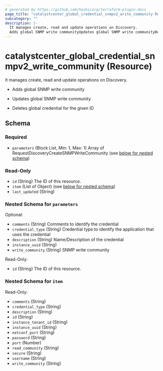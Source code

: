 ```yaml
---
# generated by https://github.com/hashicorp/terraform-plugin-docs
page_title: "catalystcenter_global_credential_snmpv2_write_community Resource - terraform-provider-catalystcenter"
subcategory: ""
description: |-
  It manages create, read and update operations on Discovery.
  Adds global SNMP write communityUpdates global SNMP write communityDeletes global credential for the given ID
---
```


# catalystcenter_global_credential_snmpv2_write_community (Resource)

It manages create, read and update operations on Discovery.

- Adds global SNMP write community

- Updates global SNMP write community

- Deletes global credential for the given ID



<!-- schema generated by tfplugindocs -->
## Schema

### Required

- `parameters` (Block List, Min: 1, Max: 1) Array of RequestDiscoveryCreateSNMPWriteCommunity (see [below for nested schema](#nestedblock--parameters))

### Read-Only

- `id` (String) The ID of this resource.
- `item` (List of Object) (see [below for nested schema](#nestedatt--item))
- `last_updated` (String)

<a id="nestedblock--parameters"></a>
### Nested Schema for `parameters`

Optional:

- `comments` (String) Comments to identify the credential
- `credential_type` (String) Credential type to identify the application that uses the credential
- `description` (String) Name/Description of the credential
- `instance_uuid` (String)
- `write_community` (String) SNMP write community

Read-Only:

- `id` (String) The ID of this resource.


<a id="nestedatt--item"></a>
### Nested Schema for `item`

Read-Only:

- `comments` (String)
- `credential_type` (String)
- `description` (String)
- `id` (String)
- `instance_tenant_id` (String)
- `instance_uuid` (String)
- `netconf_port` (String)
- `password` (String)
- `port` (Number)
- `read_community` (String)
- `secure` (String)
- `username` (String)
- `write_community` (String)
